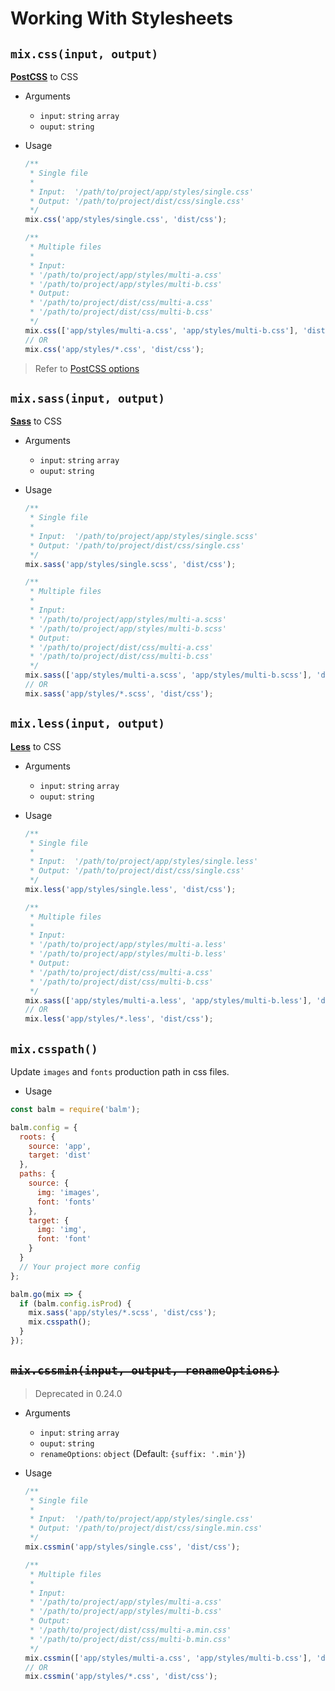 # Working With Stylesheets

## `mix.css(input, output)`

**[PostCSS](http://postcss.org/)** to CSS

- Arguments
  - `input`: `string` `array`
  - `ouput`: `string`
- Usage

  ```js
  /**
   * Single file
   *
   * Input:  '/path/to/project/app/styles/single.css'
   * Output: '/path/to/project/dist/css/single.css'
   */
  mix.css('app/styles/single.css', 'dist/css');
  ```

  ```js
  /**
   * Multiple files
   *
   * Input:
   * '/path/to/project/app/styles/multi-a.css'
   * '/path/to/project/app/styles/multi-b.css'
   * Output:
   * '/path/to/project/dist/css/multi-a.css'
   * '/path/to/project/dist/css/multi-b.css'
   */
  mix.css(['app/styles/multi-a.css', 'app/styles/multi-b.css'], 'dist/css');
  // OR
  mix.css('app/styles/*.css', 'dist/css');
  ```

> Refer to [PostCSS options](../configuration/styles.md#stylespostcssplugins)

## `mix.sass(input, output)`

**[Sass](http://sass-lang.com/)** to CSS

- Arguments
  - `input`: `string` `array`
  - `ouput`: `string`
- Usage

  ```js
  /**
   * Single file
   *
   * Input:  '/path/to/project/app/styles/single.scss'
   * Output: '/path/to/project/dist/css/single.css'
   */
  mix.sass('app/styles/single.scss', 'dist/css');
  ```

  ```js
  /**
   * Multiple files
   *
   * Input:
   * '/path/to/project/app/styles/multi-a.scss'
   * '/path/to/project/app/styles/multi-b.scss'
   * Output:
   * '/path/to/project/dist/css/multi-a.css'
   * '/path/to/project/dist/css/multi-b.css'
   */
  mix.sass(['app/styles/multi-a.scss', 'app/styles/multi-b.scss'], 'dist/css');
  // OR
  mix.sass('app/styles/*.scss', 'dist/css');
  ```

## `mix.less(input, output)`

**[Less](http://lesscss.org/)** to CSS

- Arguments
  - `input`: `string` `array`
  - `ouput`: `string`
- Usage

  ```js
  /**
   * Single file
   *
   * Input:  '/path/to/project/app/styles/single.less'
   * Output: '/path/to/project/dist/css/single.css'
   */
  mix.less('app/styles/single.less', 'dist/css');
  ```

  ```js
  /**
   * Multiple files
   *
   * Input:
   * '/path/to/project/app/styles/multi-a.less'
   * '/path/to/project/app/styles/multi-b.less'
   * Output:
   * '/path/to/project/dist/css/multi-a.css'
   * '/path/to/project/dist/css/multi-b.css'
   */
  mix.sass(['app/styles/multi-a.less', 'app/styles/multi-b.less'], 'dist/css');
  // OR
  mix.less('app/styles/*.less', 'dist/css');
  ```

## `mix.csspath()`

Update `images` and `fonts` production path in css files.

- Usage

```js
const balm = require('balm');

balm.config = {
  roots: {
    source: 'app',
    target: 'dist'
  },
  paths: {
    source: {
      img: 'images',
      font: 'fonts'
    },
    target: {
      img: 'img',
      font: 'font'
    }
  }
  // Your project more config
};

balm.go(mix => {
  if (balm.config.isProd) {
    mix.sass('app/styles/*.scss', 'dist/css');
    mix.csspath();
  }
});
```

## <del>`mix.cssmin(input, output, renameOptions)`</del>

> Deprecated in 0.24.0

- Arguments
  - `input`: `string` `array`
  - `ouput`: `string`
  - `renameOptions`: `object` (Default: `{suffix: '.min'}`)
- Usage

  ```js
  /**
   * Single file
   *
   * Input:  '/path/to/project/app/styles/single.css'
   * Output: '/path/to/project/dist/css/single.min.css'
   */
  mix.cssmin('app/styles/single.css', 'dist/css');
  ```

  ```js
  /**
   * Multiple files
   *
   * Input:
   * '/path/to/project/app/styles/multi-a.css'
   * '/path/to/project/app/styles/multi-b.css'
   * Output:
   * '/path/to/project/dist/css/multi-a.min.css'
   * '/path/to/project/dist/css/multi-b.min.css'
   */
  mix.cssmin(['app/styles/multi-a.css', 'app/styles/multi-b.css'], 'dist/css');
  // OR
  mix.cssmin('app/styles/*.css', 'dist/css');
  ```
